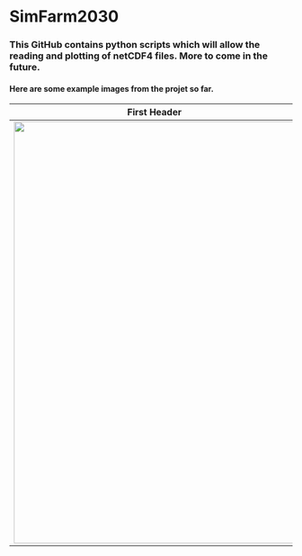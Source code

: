 
# SimFarm2030

### This GitHub contains python scripts which will allow the reading and plotting of netCDF4 files. More to come in the future.

#### Here are some example images from the projet so far. 



First Header | Second Header
------------ | -------------
<img src="https://raw.githubusercontent.com/AnBowell/SimFarm2030/master/Example_Images/month_temps.gif" width="500" height="750">| <img src="https://raw.githubusercontent.com/AnBowell/SimFarm2030/master/Example_Images/month_temps.gif" width="500" height="750">



